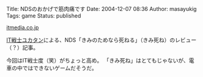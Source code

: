 Title: NDSのおかげで筋肉痛です
Date: 2004-12-07 08:36
Author: masayukig
Tags: game
Status: published

[itmedia.co.jp](http://www.itmedia.co.jp/news/articles/0412/06/news036.html)

[IT戦士ユカタン](http://www.google.co.jp/search?num=50&hl=ja&newwindow=1&c2coff=1&client=firefox-a&rls=org.mozilla%3Aja-JP%3Aofficial&q=%22IT%E6%88%A6%E5%A3%AB%22%E3%83%A6%E3%82%AB%E3%82%BF%E3%83%B3&btnG=Google+%E6%A4%9C%E7%B4%A2&lr=lang_ja)による、NDS「きみのためなら死ねる」（きみ死ね）のレビュー（？）記事。

今回はIT戦士度（笑）がちょっと高め。
「きみ死ね」はとてもじゃないが、電車の中ではできないゲームだそうだ。
